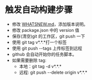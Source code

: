 # 触发自动构建步骤
- 修改 [WHATSNEW.md](./WHATSNEW.md)，添加版本说明。
- 修改 package.json 中的 version 值
- 保存(清空)git 的工作区，git push 一下
- 使用 git tag v*.*.\*打一个标签
- 使用 git push --tags 上传标签到远程
- github 会自动开始你的任务脚本。
- 如果需要删除 tag:
  - 本地：git tag -d v*.*.\*
  - 远程: git push --delete origin v*.*.\*
